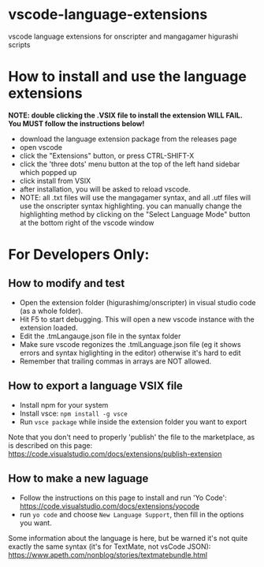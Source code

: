 # vscode-language-extensions
vscode language extensions for onscripter and mangagamer higurashi scripts

# How to install and use the language extensions
**NOTE: double clicking the .VSIX file to install the extension WILL FAIL. You MUST follow the instructions below!**

- download the language extension package from the releases page
- open vscode
- click the "Extensions" button, or press CTRL-SHIFT-X
- click the 'three dots' menu button at the top of the left hand sidebar which popped up
- click install from VSIX
- after installation, you will be asked to reload vscode.
- NOTE: all .txt files will use the mangagamer syntax, and all .utf files will use the onscripter syntax highlighting. you can manually change the highlighting method by clicking on the "Select Language Mode" button at the bottom right of the vscode window

# For Developers Only:

## How to modify and test
- Open the extension folder (higurashimg/onscripter) in visual studio code (as a whole folder).
- Hit F5 to start debugging. This will open a new vscode instance with the extension loaded.
- Edit the .tmLangauge.json file in the syntax folder
- Make sure vscode regonizes the .tmlLanguage.json file (eg it shows errors and syntax higlighting in the editor) otherwise it's hard to edit
- Remember that trailing commas in arrays are NOT allowed.

## How to export a language VSIX file
- Install npm for your system
- Install vsce: `npm install -g vsce`
- Run `vsce package` while inside the extension folder you want to export

Note that you don't need to properly 'publish' the file to the marketplace, as is described on this page: https://code.visualstudio.com/docs/extensions/publish-extension

## How to make a new laguage
- Follow the instructions on this page to install and run 'Yo Code': https://code.visualstudio.com/docs/extensions/yocode
- run `yo code` and choose `New Language Support`, then fill in the options you want.

Some information about the language is here, but be warned it's not quite exactly the same syntax (it's for TextMate, not vsCode JSON): https://www.apeth.com/nonblog/stories/textmatebundle.html
